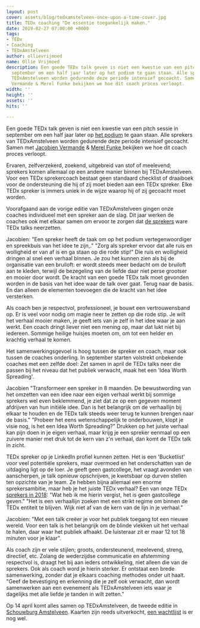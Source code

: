 ```yaml
---
layout: post
cover: assets/blog/tedxamstelveen-once-upon-a-time-cover.jpg
title: TEDx coaching "De essentie toegankelijk maken."
date: 2019-02-27 07:00:00 +0000
tags:
- TEDx
- Coaching
- TEDxAmstelveen
author: ollievrijmoed
name: Ollie Vrijmoed
description: Een goede TEDx talk geven is niet een kwestie van een pitch sessie in
  september om een half jaar later op het podium te gaan staan. Alle sprekers van
  TEDxAmstelveen worden gedurende deze periode intensief gecoacht. Samen met Jacobien
  Vermande & Merel Funke bekijken we hoe dit coach proces verloopt.
width: ''
height: ''
assets: ''
hits: ''

---
```

Een goede TEDx talk geven is niet een kwestie van een pitch sessie in september om een half jaar later op [het podium](https://tedxamstelveen.com/event/ "TEDxAmstelveen") te gaan staan. Alle sprekers van TEDxAmstelveen worden gedurende deze periode intensief gecoacht. Samen met [Jacobien Vermande](https://tedxamstelveen.com/team/jacobien-vermande/ "Jacobien Vermande") & [Merel Funke ](https://tedxamstelveen.com/team/merel-funke/ "Merel Funke")bekijken we hoe dit coach proces verloopt.

Ervaren, zelfverzekerd, zoekend, uitgebreid van stof of meelevend; sprekers komen allemaal op een andere manier binnen bij TEDxAmstelveen. Voor een TEDx sprekercoach bestaat geen standaard checklist of draaiboek voor de ondersteuning die hij of zij moet bieden aan een TEDx spreker. Elke TEDx spreker is immers uniek in de wijze waarop hij of zij gecoacht moet worden.

Voorafgaand aan de vorige editie van TEDxAmstelveen gingen onze coaches individueel met een spreker aan de slag. Dit jaar werken de coaches ook met elkaar samen om ervoor te zorgen dat [de sprekers](https://tedxamstelveen.com/sprekers/ "TEDx Sprekers") ware TEDx talks neerzetten.

<span class="redx">Jacobien</span>: "Een spreker heeft de taak om op het podium vertegenwoordiger en spreekbuis van het idee te zijn,." "Zorg als spreker ervoor dat alle ruis en wolligheid er van af is en ga staan op die rode stip!" Die ruis en wolligheid dringen al snel een verhaal binnen. Je zou het kunnen zien als bij de organisatie van een bruiloft: er wordt steeds meer bedacht om de bruiloft aan te kleden, terwijl de bezegeling van de liefde daar niet perse grootser en mooier door wordt. De kracht van een goede TEDx talk moet gevonden worden in de basis van het idee waar de talk over gaat. Terug naar de basis. En dan alleen de elementen toevoegen die de kracht van het idee versterken.

Als coach ben je respectvol, professioneel, je bouwt een vertrouwensband op. Er is veel voor nodig om magie neer te zetten op die rode stip. Je wilt het verhaal mooier maken, je geeft iets van je zelf in het idee waar je aan werkt. Een coach dringt liever niet een mening op, maar dat lukt niet bij iedereen. Sommige heilige huisjes moeten om, om tot een helder en krachtig verhaal te komen.

Het samenwerkingsgevoel is hoog tussen de spreker en coach, maar ook tussen de coaches onderling. In september starten volstrekt onbekende coaches met een zelfde doel: Zet samen in april de TEDx talks neer die passen bij het niveau dat het publiek verwacht, maak het een <span class="redx">'Idea Worth Spreading'</span>.

Jacobien "Transformeer een spreker in 8 maanden. De bewustwording van het omzetten van een idee naar een eigen verhaal werkt bij sommige sprekers wel even beklemmend, je ziet dat ze op een gegeven moment afdrijven van hun initiële idee. Dan is het belangrijk om de verhaallijn bij elkaar te houden en de TEDx talk steeds weer terug te kunnen brengen naar de basis." "Probeer het eens wetenschappelijk te onderbouwen, klopt je visie nog, is het een Idea Worth Spreading?" Drukken op het juiste verhaal kan pijn doen in je eigen verhaal, maar krijg je een spreker eenmaal op een zuivere manier met druk tot de kern van z'n verhaal, dan komt de TEDx talk in zicht.

TEDx spreker op je LinkedIn profiel kunnen zetten. Het is een 'Bucketlist' voor veel potentiële sprekers, maar overmoed en het onderschatten van de uitdaging ligt op de loer. Je geeft geen gastcollege, het vraagt avonden van aanscherpen, je talk opnieuw opschrijven, je kwetsbaar op durven stellen ten opzichte van je team. Ze hebben bijna allemaal een enorme sprekersambitie, maar heb je het juiste TEDx verhaal? Een van onze TEDx [sprekers in 2018](https://tedxamstelveen.com/2018/ "2018"): "Wat heb ik me hierin vergist, het is geen gastcollege geven." "Het is een verhaallijn zoeken met een strikt regime om binnen de TEDx entiteit te blijven. Wijk niet af van de kern van de lijn in je verhaal."

Jacobien: "Met een talk creëer je voor het publiek toegang tot een nieuwe wereld. Voor een talk is het belangrijk om de blinde vlekken uit het verhaal te halen, daar waar het publiek afhaakt. De luisteraar zit er maar 12 tot 18 minuten voor je klaar".

Als coach zijn er vele stijlen; groots, ondersteunend, meelevend, streng, directief, etc. Zolang de wederzijdse communicatie en afstemming respectvol is, draagt het bij aan ieders ontwikkeling, niet alleen die van de sprekers. Ook als coach word je hierin sterker. Er ontstaat een brede samenwerking, zonder dat je elkaars coaching methodes onder uit haalt. "Geef de bevestiging en erkenning die je zelf ook verwacht, dan wordt samenwerken aan een evenement als TEDxAmstelveen iets waar je dagelijks met alle liefde je tanden in wilt zetten."

Op 14 april komt alles samen op TEDxAmstelveen, de tweede editie in [Schouwburg Amstelveen](https://tedxamstelveen.com/event/ "14 april"). Kaarten zijn reeds uitverkocht, [een wachtlijst](https://docs.google.com/forms/d/17Hpx15shsRtoXZnYLfXnLKYxo3ONit2CpRWXmLM9qcY/viewform?edit_requested=true "Wachtlijst") is er nog wel.